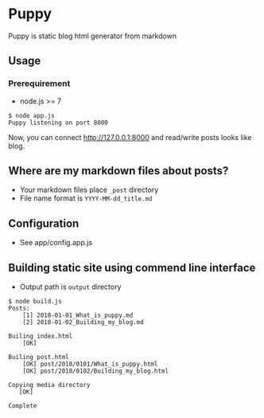 # Puppy
Puppy is static blog html generator from markdown


## Usage
### Prerequirement
* node.js >= 7

```
$ node app.js
Puppy listening on port 8000
```

Now, you can connect http://127.0.0.1:8000 and read/write posts looks like blog.


## Where are my markdown files about posts?
* Your markdown files place `_post` directory
* File name format is `YYYY-MM-dd_title.md`


## Configuration
* See app/config.app.js


## Building static site using commend line interface
* Output path is `output` directory
```
$ node build.js
Posts:
    [1] 2018-01-01_What_is_puppy.md
    [2] 2018-01-02_Building_my_blog.md

Builing index.html
    [OK]

Builing post.html
    [OK] post/2018/0101/What_is_puppy.html
    [OK] post/2018/0102/Building_my_blog.html

Copying media directory
   [OK]

Complete
```